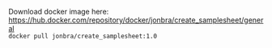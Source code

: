 Download docker image here: https://hub.docker.com/repository/docker/jonbra/create_samplesheet/general  
`docker pull jonbra/create_samplesheet:1.0`
